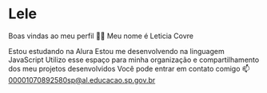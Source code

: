 # Lele
Boas vindas ao meu perfil 💙💙
Meu nome é Leticia Covre

Estou estudando na Alura
Estou me desenvolvendo na linguagem JavaScript
Utilizo esse espaço para minha organização e compartilhamento dos meu projetos desenvolvidos
Você pode entrar em contato comigo 📫
00001070892580sp@al.educacao.sp.gov.br
